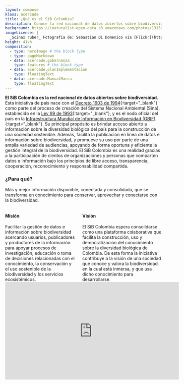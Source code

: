 ```yaml
---
layout: compose
klass: acercade
title: ¿Qué es el SiB Colombia?
description: Conoce la red nacional de datos abiertos sobre biodiversidad
background: https://inaturalist-open-data.s3.amazonaws.com/photos/131396334/medium.jpg?1621902657
imageLicense: |
  _Scinax ruber_ Fotografía de: Sebastian Di Domenico vía [Flickr](https://flic.kr/p/ELgpV1) 
height: 41vh
composition:
  - type: heroImage # the block type
  - type: pageMarkdown
  - data: acercade.gobernanza
    type: features # the block type
  - data: acercade.planImplementacion
    type: floatingText
  - data: acercade.ManualMarca
    type: floatingText
---
```





**El SiB Colombia es la red nacional de datos abiertos sobre biodiversidad.** Esta iniciativa de país nace con el [Decreto 1603 de 1994](http://www.humboldt.org.co/images/documentos/pdf/Normativo/1994-07-17-dec-1603.pdf){:target="_blank"} como parte del proceso de creación del Sistema Nacional Ambiental (Sina), establecido en la [Ley 99 de 1993](http://www.humboldt.org.co/images/documentos/pdf/Normativo/1993-12-22-ley-99-crea-el-sina-y-mma.pdf){:target="_blank"}, y es el nodo oficial del país en la [Infraestructura Mundial de Información en Biodiversidad (GBIF)](https://www.gbif.org/){:target="_blank"}. Su principal propósito es brindar acceso abierto a información sobre la diversidad biológica del país para la construcción de una sociedad sostenible. Además, facilita la publicación en línea de datos e información sobre biodiversidad, y promueve su uso por parte de una amplia variedad de audiencias, apoyando de forma oportuna y eficiente la gestión integral de la biodiversidad.
El SiB Colombia es una realidad gracias a la participación de cientos de organizaciones y personas que comparten datos e información bajo los principios de libre acceso, transparencia, cooperación, reconocimiento y responsabilidad compartida.

### ¿Para qué?

Más y mejor información disponible, conectada y consolidada, que se transforma en conocimiento para conservar, aprovechar y conectarse con la biodiversidad.

<div class="columns">
  <div class="column">
     <h4><b>Misión</b></h4>
     Facilitar la gestión de datos e información sobre biodiversidad acercando usuarios, publicadores y productores de la información para apoyar procesos de investigación, educación o toma de decisiones relacionadas con el conocimiento, la conservación y el uso sostenible de la biodiversidad y los servicios ecosistémicos.
  </div>
  <div class="column">
    <h4><b>Visión</b></h4>
     El SiB Colombia espera consolidarse como una plataforma colaborativa que facilita la construcción, uso y democratización del conocimiento sobre la diversidad biológica de Colombia. De esta forma la iniciativa contribuye a la visión de una sociedad que conoce y valora la biodiversidad en la cual está inmersa, y que usa dicho conocimiento para desarrollarse.
  </div>
</div>






<iframe width="560" height="315" src="https://www.youtube.com/embed/M8U6BbgDOUg" title="YouTube video player" frameborder="0" allow="accelerometer; autoplay; clipboard-write; encrypted-media; gyroscope; picture-in-picture" allowfullscreen></iframe>
